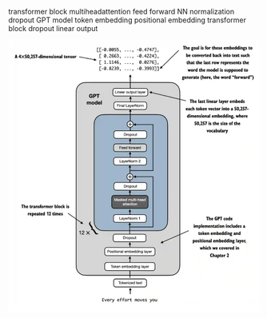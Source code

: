 transformer block
    multiheadattention
    feed forward NN
    normalization
    dropout
GPT model
    token embedding
    positional embedding
    transformer block
    dropout
    linear output

![alt text](image.png)


